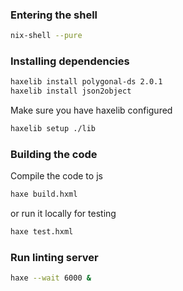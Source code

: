 ### Entering the shell
```bash
nix-shell --pure
```

### Installing dependencies
```bash
haxelib install polygonal-ds 2.0.1
haxelib install json2object
```

Make sure you have haxelib configured
```bash
haxelib setup ./lib
```

### Building the code
Compile the code to js
```bash
haxe build.hxml
```
or run it locally for testing
```bash
haxe test.hxml
```

### Run linting server
```bash
haxe --wait 6000 &
```
